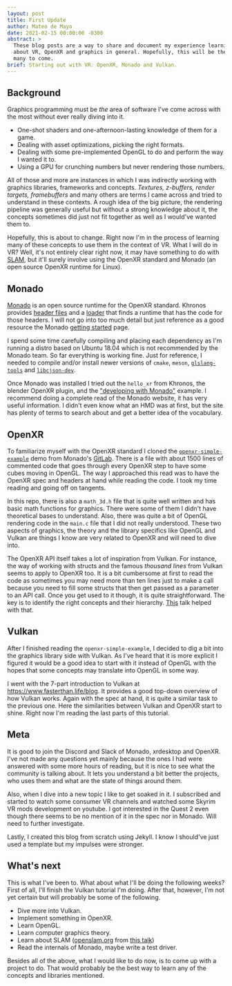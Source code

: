 ```yaml
---
layout: post
title: First Update
author: Mateo de Mayo
date: 2021-02-15 00:00:00 -0300
abstract: >
  These blog posts are a way to share and document my experience learning
  about VR, OpenXR and graphics in general. Hopefully, this will be the first of
  many to come.
brief: Starting out with VR. OpenXR, Monado and Vulkan.
---
```


## Background

Graphics programming must be *the* area of software I've come across with the
most without ever really diving into it.

- One-shot shaders and one-afternoon-lasting knowledge of them for a game.
- Dealing with asset optimizations, picking the right formats.
- Dealing with some pre-implemented OpenGL to do and perform the way I wanted it
  to.
- Using a GPU for crunching numbers but never rendering those numbers.

All of those and more are instances in which I was indirectly working with
graphics libraries, frameworks and concepts. *Textures, z-buffers, render
targets, framebuffers* and many others are terms I came across and tried to
understand in these contexts. A rough idea of the big picture, the rendering
pipeline was generally useful but without a strong knowledge about it, the
concepts sometimes did just not fit together as well as I would've wanted them
to.

Hopefully, this is about to change. Right now I'm in the process of learning
many of these concepts to use them in the context of VR. What I will do in VR?
Well, it's not entirely clear right now, it may have something to do with
[SLAM](https://en.wikipedia.org/wiki/Simultaneous_localization_and_mapping), but
it'll surely involve using the OpenXR standard and Monado (an open source
OpenXR runtime for Linux).

## Monado

[Monado](https://monado.dev/) is an open source runtime for the OpenXR standard.
Khronos provides [header
files](https://github.com/KhronosGroup/OpenXR-SDK) and a
[loader](https://github.com/KhronosGroup/OpenXR-SDK-Source) that finds a runtime
that has the code for those headers. I will not go into too much detail but just
reference as a good resource the Monado [getting
started](https://monado.freedesktop.org/getting-started.html) page.

I spend some time carefully compiling and placing each
dependency as I'm running a distro based on Ubuntu 18.04 which is not
recommended by the Monado team. So far everything is working fine. Just for
reference, I needed to compile and/or install newer versions of `cmake`, `meson`,
[`glslang-tools`](https://github.com/KhronosGroup/glslang/releases/tag/master-tot)
and [`libcjson-dev`](https://github.com/DaveGamble/cJSON#building).

Once Monado was installed I tried out the `hello_xr` from Khronos, the blender
OpenXR plugin, and the ["developing with
Monado"](https://monado.freedesktop.org/developing-with-monado.html) example. I
recommend doing a complete read of the Monado website, it has very useful
information. I didn't even know what an HMD was at first, but the site has
plenty of terms to search about and get a better idea of the vocabulary.

## OpenXR

To familiarize myself with the OpenXR standard I cloned the
[`openxr-simple-example`](https://gitlab.freedesktop.org/monado/demos/openxr-simple-example)
demo from Monado's [GitLab](https://gitlab.freedesktop.org/monado). There is
a file with about 1500 lines of commented code that goes through every OpenXR
step to have some cubes moving in OpenGL. The way I approached this read was to
have the OpenXR spec and headers at hand while reading the code. I took my time
reading and going off on tangents.

In this repo, there is also a `math_3d.h` file that is quite well written and
has basic math functions for graphics. There were some of them I didn't have
theoretical bases to understand. Also, there was quite a bit of OpenGL rendering
code in the `main.c` file that I did not really understood. These two aspects of
graphics, the theory and the library specifics like OpenGL and Vulkan are things
I know are very related to OpenXR and will need to dive into.

The OpenXR API itself takes a lot of inspiration from Vulkan. For instance, the
way of working with structs and the famous *thousand lines* from Vulkan seems to
apply to OpenXR too. It is a bit cumbersome at first to read the code as
sometimes you may need more than ten lines just to make a call because you need
to fill some structs that then get passed as a parameter to an API call. Once
you get used to it though, it is quite straightforward. The key is to identify
the right concepts and their hierarchy.
[This](https://youtu.be/0qMJsiEUpUE?t=1530) talk helped with that.

## Vulkan

After I finished reading the `openxr-simple-example`, I decided to dig a bit
into the graphics library side with Vulkan. As I've heard that it is more
explicit I figured it would be a good idea to start with it instead of OpenGL
with the hopes that some concepts may translate into OpenGL in some way.

I went with the 7-part introduction to Vulkan at
<https://www.fasterthan.life/blog>. It provides a good top-down overview of how
Vulkan works. Again with the spec at hand, it is quite a similar task to the
previous one. Here the similarities between Vulkan and OpenXR start to shine.
Right now I'm reading the last parts of this tutorial.

## Meta

It is good to join the Discord and Slack of Monado, xrdesktop and OpenXR.
I've not made any questions yet mainly because the ones I had were answered with
some more hours of reading, but it is nice to see what the community is talking
about. It lets you understand a bit better the projects, who uses them and what
are the state of things around them.

Also, when I dive into a new topic I like to get soaked in it. I subscribed and
started to watch some consumer VR channels and watched some Skyrim VR mods
development on youtube. I got interested in the Quest 2 even though there
seems to be no mention of it in the spec nor in Monado. Will need to further
investigate.

Lastly, I created this blog from scratch using Jekyll. I know I should've just
used a template but my impulses were stronger.

## What's next

This is what I've been to. What about what I'll be doing the following
weeks? First of all, I'll finish the Vulkan tutorial I'm doing. After that,
however, I'm not yet certain but will probably be some of the following.

- Dive more into Vulkan.
- Implement something in OpenXR.
- Learn OpenGL.
- Learn computer graphics theory.
- Learn about SLAM ([openslam.org](https://openslam-org.github.io/) from [this
  talk](https://youtu.be/bpUKx7x-BEQ?t=1450))
- Read the internals of Monado, maybe write a test driver.

Besides all of the above, what I would like to do now, is to come up with a
project to do. That would probably be the best way to learn any of the concepts
and libraries mentioned.
